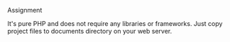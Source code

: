 Assignment

It's pure PHP and does not require any libraries or frameworks.
Just copy project files to documents directory on your web server.
